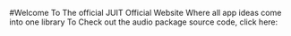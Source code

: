 #Welcome To The official JUIT Official Website
Where all app ideas come into one library
To Check out the audio package source code, click here:

